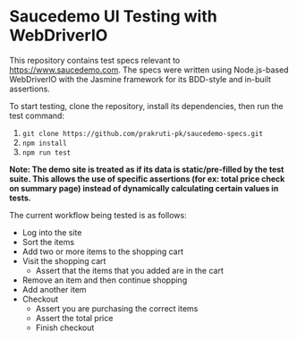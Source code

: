 # Saucedemo UI Testing with WebDriverIO

This repository contains test specs relevant to https://www.saucedemo.com. The specs were written using Node.js-based WebDriverIO with the Jasmine framework for its BDD-style and in-built assertions.

To start testing, clone the repository, install its dependencies, then run the test command:
1. `git clone https://github.com/prakruti-pk/saucedemo-specs.git`
2. `npm install`
3. `npm run test`

**Note: The demo site is treated as if its data is static/pre-filled by the test suite. This allows the use of specific assertions (for ex: total price check on summary page) instead of dynamically calculating certain values in tests.** 

The current workflow being tested is as follows: 
* Log into the site
* Sort the items
* Add two or more items to the shopping cart
* Visit the shopping cart
    * Assert that the items that you added are in the cart
* Remove an item and then continue shopping
* Add another item
* Checkout
    * Assert you are purchasing the correct items
    * Assert the total price
    * Finish checkout
